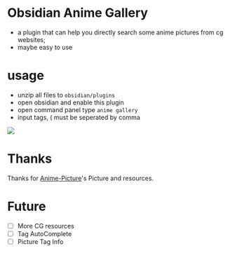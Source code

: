 # Obsidian Anime Gallery

- a plugin that can help you directly search some anime pictures from cg websites;
- maybe easy to use

# usage
* unzip all files to `obsidian/plugins`
* open obsidian and enable this plugin
* open command panel type `anime gallery`
* input tags, ( must be seperated by comma

![](screenshots/usg.gif)

# Thanks
Thanks for [Anime-Picture](https://anime-pictures.net/)'s Picture and resources.

# Future
- [ ] More CG resources
- [ ] Tag AutoComplete
- [ ] Picture Tag Info
